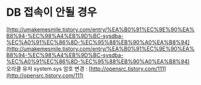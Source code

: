 # DB 접속이 안될 경우

[http://umakemesmile.tistory.com/entry/%EA%B0%91%EC%9E%90%EA%B8%94-%EC%98%A4%EB%9D%BC-sysdba-%EC%A0%91%EC%86%8D-%EC%95%88%EB%90%A0%EA%B8%94](http://umakemesmile.tistory.com/entry/%EA%B0%91%EC%9E%90%EA%B8%94-%EC%98%A4%EB%9D%BC-sysdba-%EC%A0%91%EC%86%8D-%EC%95%88%EB%90%A0%EA%B8%94)
<br>
오라클 유저 system.sys 암호 변경 : [http://opensrc.tistory.com/111](http://opensrc.tistory.com/111)
